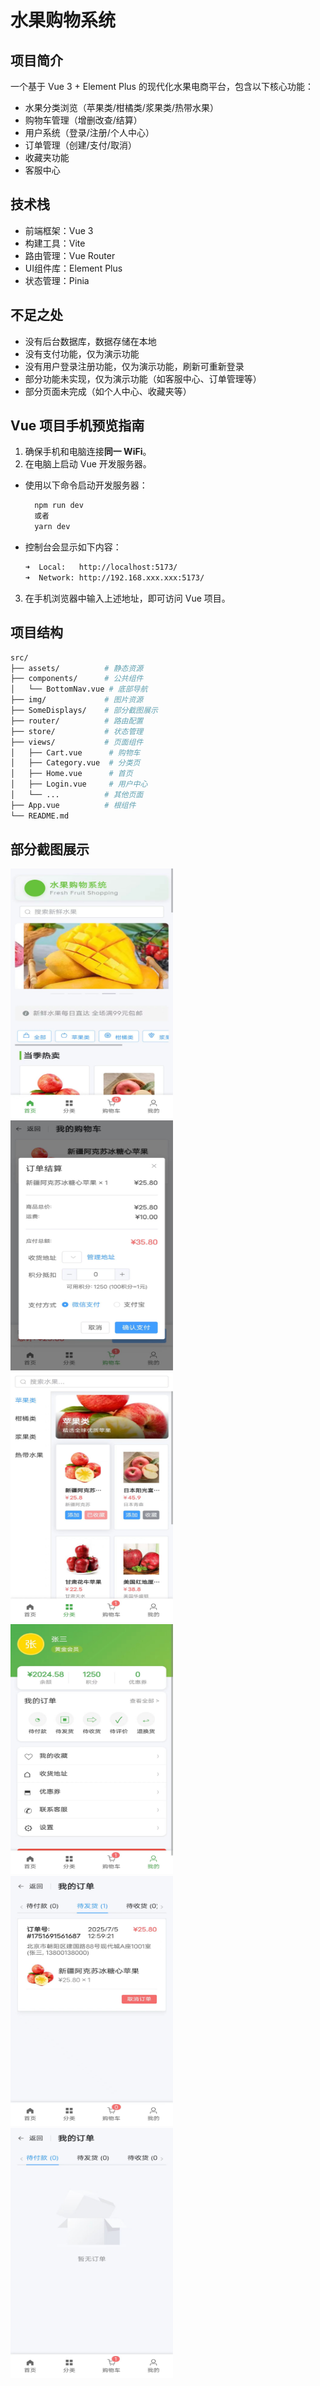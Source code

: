 # 水果购物系统

## 项目简介
一个基于 Vue 3 + Element Plus 的现代化水果电商平台，包含以下核心功能：
- 水果分类浏览（苹果类/柑橘类/浆果类/热带水果）
- 购物车管理（增删改查/结算）
- 用户系统（登录/注册/个人中心）
- 订单管理（创建/支付/取消）
- 收藏夹功能
- 客服中心

## 技术栈
- 前端框架：Vue 3
- 构建工具：Vite        
- 路由管理：Vue Router      
- UI组件库：Element Plus            
- 状态管理：Pinia

## 不足之处
- 没有后台数据库，数据存储在本地
- 没有支付功能，仅为演示功能
- 没有用户登录注册功能，仅为演示功能，刷新可重新登录
- 部分功能未实现，仅为演示功能（如客服中心、订单管理等）
- 部分页面未完成（如个人中心、收藏夹等）

## Vue 项目手机预览指南
1. 确保手机和电脑连接**同一 WiFi**。
2. 在电脑上启动 Vue 开发服务器。
- 使用以下命令启动开发服务器：
    ```bash
      npm run dev
      或者
      yarn dev

- 控制台会显示如下内容：
    ```bash
  ➜  Local:   http://localhost:5173/
  ➜  Network: http://192.168.xxx.xxx:5173/ 
    ```
3. 在手机浏览器中输入上述地址，即可访问 Vue 项目。

## 项目结构
```bash
src/
├── assets/          # 静态资源
├── components/      # 公共组件
│   └── BottomNav.vue # 底部导航
├── img/             # 图片资源
├── SomeDisplays/    # 部分截图展示
├── router/          # 路由配置
├── store/           # 状态管理
├── views/           # 页面组件
│   ├── Cart.vue      # 购物车
│   ├── Category.vue  # 分类页
│   ├── Home.vue      # 首页
│   ├── Login.vue     # 用户中心
│   └── ...          # 其他页面
├── App.vue          # 根组件
└── README.md
```
## 部分截图展示 
<img src="SomeDisplays/show(1).jpg" width="260" height="400" alt="部分截图预览">
<img src="SomeDisplays/show(2).jpg" width="260" height="400" alt="部分截图预览">
<img src="SomeDisplays/show(3).jpg" width="260" height="400" alt="部分截图预览">
<img src="SomeDisplays/show(4).jpg" width="260" height="400" alt="部分截图预览">
<img src="SomeDisplays/show(5).jpg" width="260" height="400" alt="部分截图预览">
<img src="SomeDisplays/show(6).jpg" width="260" height="400" alt="部分截图预览">
